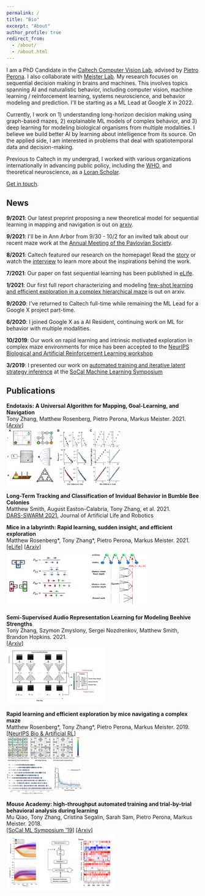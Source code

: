 ```yaml
---
permalink: /
title: "Bio"
excerpt: "About"
author_profile: true
redirect_from: 
  - /about/
  - /about.html
---
```


I am a PhD Candidate in the [Caltech Computer Vision Lab](http://www.vision.caltech.edu), advised by [Pietro Perona](https://en.wikipedia.org/wiki/Pietro_Perona). I also collaborate with [Meister Lab](https://meisterlab.caltech.edu). My research focuses on sequential decision making in brains and machines. This involves topics spanning AI and naturalistic behavior, including computer vision, machine learning / reinforcement learning, systems neuroscience, and behavior modeling and prediction. I'll be starting as a ML Lead at Google X in 2022.

Currently, I work on 1) understanding long-horizon decision making using graph-based mazes, 2) explainable ML models of complex behavior, and 3) deep learning for modeling biological organisms from multiple modalities. I believe we build better AI by learning about intelligence from its source. On the applied side, I am interested in problems that deal with spatiotemporal data and decision-making.

Previous to Caltech in my undergrad, I worked with various organizations internationally in advancing public policy, including the [WHO](https://www.who.int), and theoretical neuroscience, as a [Loran Scholar](https://loranscholar.ca).

[Get in touch](mailto:tonyzhang@caltech.edu).



## News

**9/2021**:  Our latest preprint proposing a new theoretical model for sequential learning in mapping and navigation is out on [arxiv](https://www.biorxiv.org/content/10.1101/2021.09.24.461751v1).

**9/2021**:  I'll be in Ann Arbor from 9/30 - 10/2 for an invited talk about our recent maze work at the [Annual Meeting of the Pavlovian Society](https://pavlovian2021.org).

**8/2021**:  Caltech featured our research on the homepage! Read the [story](https://www.caltech.edu/about/news/mice-can-learn-much-faster-than-previously-thought) or watch the [interview](https://www.youtube.com/watch?v=RqoCTb2_6oM) to learn more about the inspirations behind the work.

**7/2021**:  Our paper on fast sequential learning has been published in [eLife](https://elifesciences.org/articles/66175).

**1/2021**:  Our first full report characterizing and modeling [few-shot learning and efficient exploration in a complex hierarchical maze](https://www.biorxiv.org/content/10.1101/2021.01.14.426746v1) is out on arxiv.

**9/2020**: I've returned to Caltech full-time while remaining the ML Lead for a Google X project part-time.

**6/2020**: I joined Google X as a AI Resident, continuing work on ML for behavior with multiple modalities.

**10/2019**: Our work on rapid learning and intrinsic motivated exploration in complex maze environments for mice has been accepted to the [NeurIPS Biological and Artificial Reinforcement Learning workshop](https://sites.google.com/view/biologicalandartificialrl)

**3/2019**: I presented our work on [automated training and iterative latent strategy inference](https://www.biorxiv.org/content/10.1101/467878v1) at the [SoCal Machine Learning Symposium](https://sites.google.com/view/socalml2019)


## Publications

**Endotaxis: A Universal Algorithm for Mapping, Goal-Learning, and Navigation**  
Tony Zhang, Matthew Rosenberg, Pietro Perona, Markus Meister. 2021.  
[[Arxiv]](https://www.biorxiv.org/content/10.1101/2021.09.24.461751v1)  
<img src="/images/endotaxis.png"  width="300"  height="150">

**Long-Term Tracking and Classification of Invidual Behavior in Bumble Bee Colonies**  
Matthew Smith, August Easton-Calabria, Tony Zhang, et al. 2021.  
[DARS-SWARM 2021](https://www.swarm-systems.com/dars-swarm2021), Journal of Artificial Life and Robotics  
<!-- <img src="/images/bee.png"  width="258"  height="150"> -->

**Mice in a labyrinth: Rapid learning, sudden insight, and efficient exploration**  
Matthew  Rosenberg\*, Tony Zhang\*, Pietro Perona, Markus Meister. 2021.  
[[eLife]](https://elifesciences.org/articles/66175) [[Arxiv]](https://www.biorxiv.org/content/10.1101/2021.01.14.426746v1)  
<img src="/images/maze_models.png"  width="367"  height="150">

**Semi-Supervised Audio Representation Learning for Modeling Beehive Strengths**  
Tony Zhang, Szymon Zmyslony, Sergei Nozdrenkov, Matthew Smith, Brandon Hopkins. 2021.  
[[Arxiv]](https://arxiv.org/abs/2105.10536)  
<img src="/images/bee.png"  width="258"  height="150">

**Rapid learning and efficient exploration by mice navigating a complex maze**  
Matthew  Rosenberg\*, Tony Zhang\*, Pietro Perona, Markus Meister. 2019.  
[[NeurIPS Bio & Artificial RL]](https://sites.google.com/view/biologicalandartificialrl/home?authuser=0)  
<img src="/images/neurips.png"  width="197"  height="150">

**Mouse Academy: high-throughput automated training and trial-by-trial behavioral analysis during learning**  
Mu Qiao, Tony Zhang, Cristina Segalin, Sarah Sam, Pietro Perona, Markus Meister. 2018.  
[[SoCal ML Symposium '19]](https://sites.google.com/view/socalml2019)  [[Arxiv]](https://www.biorxiv.org/content/10.1101/467878v1)  
<img src="/images/mouse_academy.png"  width="286"  height="150">
